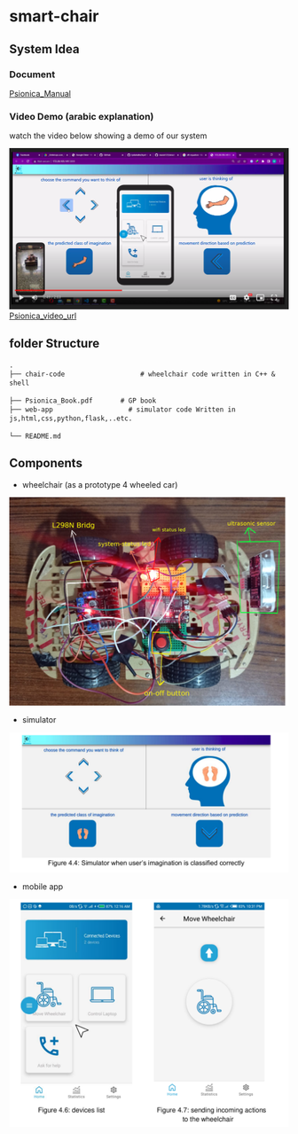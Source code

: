 # smart-chair



## System Idea

### Document
[Psionica_Manual](./Psionica_Book.pdf)

### Video Demo (arabic explanation)
watch the video below showing a demo of our system

![Psionica_vid_image](./images/Psionica_vid_img.png)
[Psionica_video_url](https://drive.google.com/file/d/1rGw0xnJ_4oBFd6LWkM8to3Xf26GLz1Xt/view)


## folder Structure

    .
    ├── chair-code                   # wheelchair code written in C++ & shell

    ├── Psionica_Book.pdf       # GP book     
    ├── web-app                   # simulator code Written in js,html,css,python,flask,..etc.

    └── README.md

## Components
* wheelchair (as a prototype 4 wheeled car)

![wheelchair](./images/car/car%20components.png)

* simulator 

![simulator](./images/simulator.png)


* mobile app

![mobile_app](./images/MobileApp.png)